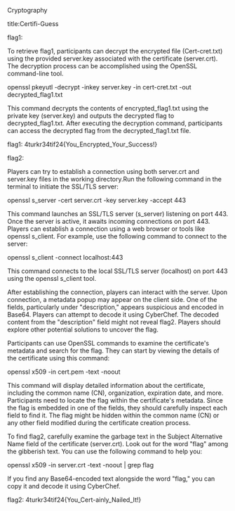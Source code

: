 Cryptography

title:Certifi-Guess

flag1:

To retrieve flag1, participants can decrypt the encrypted file (Cert-cret.txt) using the provided server.key associated with the certificate (server.crt). The decryption process can be accomplished using the OpenSSL command-line tool.

openssl pkeyutl -decrypt -inkey server.key -in cert-cret.txt -out decrypted_flag1.txt

This command decrypts the contents of encrypted_flag1.txt using the private key (server.key) and outputs the decrypted flag to decrypted_flag1.txt. After executing the decryption command, participants can access the decrypted flag from the decrypted_flag1.txt file.

flag1: 4turkr34tif24{You_Encrypted_Your_Success!}

flag2:

Players can try to establish a connection using both server.crt and server.key files in the working directory.Run the following command in the terminal to initiate the SSL/TLS server:

openssl s_server -cert server.crt -key server.key -accept 443

This command launches an SSL/TLS server (s_server) listening on port 443. Once the server is active, it awaits incoming connections on port 443. Players can establish a connection using a web browser or tools like openssl s_client. For example, use the following command to connect to the server:

openssl s_client -connect localhost:443

This command connects to the local SSL/TLS server (localhost) on port 443 using the openssl s_client tool.

After establishing the connection, players can interact with the server. Upon connection, a metadata popup may appear on the client side. One of the fields, particularly under "description," appears suspicious and encoded in Base64. Players can attempt to decode it using CyberChef. The decoded content from the "description" field might not reveal flag2. Players should explore other potential solutions to uncover the flag.

Participants can use OpenSSL commands to examine the certificate's metadata and search for the flag. They can start by viewing the details of the certificate using this command:

openssl x509 -in cert.pem -text -noout

This command will display detailed information about the certificate, including the common name (CN), organization, expiration date, and more. Participants need to locate the flag within the certificate's metadata. Since the flag is embedded in one of the fields, they should carefully inspect each field to find it. The flag might be hidden within the common name (CN) or any other field modified during the certificate creation process.

To find flag2, carefully examine the garbage text in the Subject Alternative Name field of the certificate (server.crt). Look out for the word "flag" among the gibberish text. You can use the following command to help you:

openssl x509 -in server.crt -text -noout | grep flag

If you find any Base64-encoded text alongside the word "flag," you can copy it and decode it using CyberChef.

flag2: 4turkr34tif24{You_Cert-ainly_Nailed_It!}
